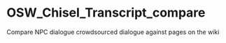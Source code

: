 # OSW_Chisel_Transcript_compare
Compare NPC dialogue crowdsourced dialogue against pages on the wiki

